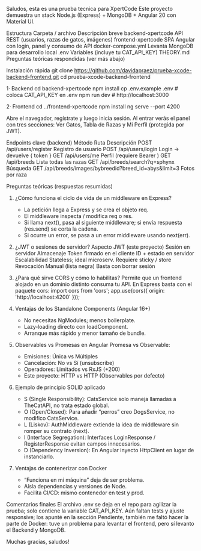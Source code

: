 Saludos, esta es una prueba tecnica para XpertCode
Este proyecto demuestra un stack Node.js (Express) + MongoDB + Angular 20 con Material UI.

Estructura
Carpeta / archivo               Descripción breve
backend-xpertcode               API REST (usuarios, razas de gatos, imágenes)
frontend-xpertcode              SPA Angular con login, panel y consumo de API
docker-compose.yml              Levanta MongoDB para desarrollo local
.env                            Variables (incluye tu CAT_API_KEY)
THEORY.md                       Preguntas teóricas respondidas (ver más abajo)

Instalación rápida
git clone https://github.com/davidapraez/prueba-xcode-backend-frontend.git
cd prueba-xcode-backend-frontend

1· Backend
cd backend-xpertcode
npm install
cp .env.example .env  # coloca CAT_API_KEY en .env
npm run dev           # http://localhost:3000

2· Frontend
cd ../frontend-xpertcode
npm install
ng serve --port 4200

Abre el navegador, regístrate y luego inicia sesión. Al entrar verás el panel con tres secciones: Ver Gatos, Tabla de Razas y Mi Perfil (protegida por JWT).

Endpoints clave (backend)
Método  Ruta                                                          Descripción
POST    /api/users/register                                           Registro de usuario
POST    /api/users/login                                              Login → devuelve { token }
GET     /api/users/me                                                 Perfil (requiere Bearer <token>)
GET     /api/breeds                                                   Lista todas las razas
GET     /api/breeds/search?q=sphynx                                   Búsqueda
GET     /api/breeds/images/bybreedid?breed_id=abys&limit=3            Fotos por raza

Preguntas teóricas (respuestas resumidas)

1. ¿Cómo funciona el ciclo de vida de un middleware en Express?
   - La petición llega a Express y se crea el objeto req.
   - El middleware inspecta / modifica req o res.
   - Si llama next(), pasa al siguiente middleware; si envía respuesta (res.send) se corta la cadena.
   - Si ocurre un error, se pasa a un error middleware usando next(err).

2. ¿JWT o sesiones de servidor?
   Aspecto        JWT (este proyecto)          Sesión en servidor
   Almacenaje     Token firmado en el cliente  ID + estado en servidor
   Escalabilidad  Stateless; ideal microserv.  Requiere sticky / store
   Revocación     Manual (lista negra)          Basta con borrar sesión

3. ¿Para qué sirve CORS y cómo lo habilitas?
   Permite que un frontend alojado en un dominio distinto consuma tu API.
   En Express basta con el paquete cors:
   import cors from 'cors';
   app.use(cors({ origin: 'http://localhost:4200' }));

4. Ventajas de los Standalone Components (Angular 16+)
   - No necesitas NgModules; menos boilerplate.
   - Lazy‑loading directo con loadComponent.
   - Arranque más rápido y menor tamaño de bundle.

5. Observables vs Promesas en Angular
   Promesa vs Observable:
   - Emisiones: Única vs Múltiples
   - Cancelación: No vs Sí (unsubscribe)
   - Operadores: Limitados vs RxJS (+200)
   - Este proyecto: HTTP vs HTTP (Observables por defecto)

6. Ejemplo de principio SOLID aplicado
   - S (Single Responsibility): CatsService solo maneja llamadas a TheCatAPI, no trata estado global.
   - O (Open/Closed): Para añadir “perros” creo DogsService, no modifico CatsService.
   - L (Liskov): AuthMiddleware extiende la idea de middleware sin romper su contrato (next).
   - I (Interface Segregation): Interfaces LoginResponse / RegisterResponse evitan campos innecesarios.
   - D (Dependency Inversion): En Angular inyecto HttpClient en lugar de instanciarlo.

7. Ventajas de contenerizar con Docker
   - “Funciona en mi máquina” deja de ser problema.
   - Aísla dependencias y versiones de Node.
   - Facilita CI/CD: mismo contenedor en test y prod.

Comentarios finales
El archivo .env se deja en el repo para agilizar la prueba; solo contiene la variable CAT_API_KEY.
Aún faltan tests y ajuste responsive; los apunté en la sección Pendiente, también me faltó hacer la parte de Docker: tuve un problema para levantar el frontend, pero sí levanto el Backend y MongoDB.

Muchas gracias, saludos!
